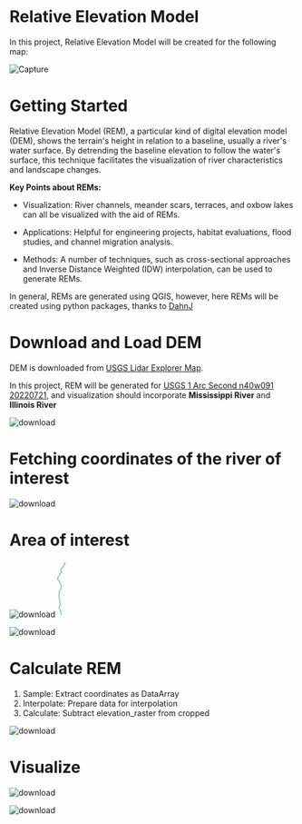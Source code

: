 
# Relative Elevation Model
In this project, Relative Elevation Model will be created for the following map:

![Capture](https://github.com/user-attachments/assets/2c61f9ac-686f-4c4b-9187-997795c281c1)


# **Getting Started**
Relative Elevation Model (REM), a particular kind of digital elevation model (DEM), shows the terrain's height in relation to a baseline, usually a river's water surface. By detrending the baseline elevation to follow the water's surface, this technique facilitates the visualization of river characteristics and landscape changes. 

**Key Points about REMs:** 

- Visualization: River channels, meander scars, terraces, and oxbow lakes can all be visualized with the aid of REMs. 

- Applications: Helpful for engineering projects, habitat evaluations, flood studies, and channel migration analysis. 

- Methods: A number of techniques, such as cross-sectional approaches and Inverse Distance Weighted (IDW) interpolation, can be used to generate REMs.

In general, REMs are generated using QGIS, however, here REMs will be created using python packages, thanks to [DahnJ](https://github.com/DahnJ)

# **Download and Load DEM**
DEM is downloaded from [USGS Lidar Explorer Map](https://apps.nationalmap.gov/lidar-explorer/#/).

In this project, REM will be generated for [USGS 1 Arc Second n40w091 20220721](https://www.sciencebase.gov/catalog/item/62da2f2fd34e2842e1ee190f), and visualization should incorporate **Mississippi River** and **Illinois River**

![download](https://github.com/user-attachments/assets/3d0dcf62-e3cc-40db-a193-382bc904eb0b)


# **Fetching coordinates of the river of interest**

![download](https://github.com/user-attachments/assets/f8836c01-5ff1-4c41-8d9f-80b3c88219a9)


# **Area of interest**

![download](https://github.com/user-attachments/assets/d6913e0e-9e55-4e1f-b63c-6dbf6a709132)<svg xmlns="http://www.w3.org/2000/svg" xmlns:xlink="http://www.w3.org/1999/xlink" width="100.0" height="100.0" viewBox="-90.68631037777911 38.95936666694937 0.23607099744543802 1.0821000000359788" preserveAspectRatio="xMinYMin meet"><g transform="matrix(1,0,0,-1,0,79.00083333393472)"><polyline fill="none" stroke="#66cc99" stroke-width="0.021642000000719575" points="-90.49031715811277,40.00138888920624 -90.4907245,40.0012946 -90.4925376,40.0008426 -90.4937285,40.0004563 -90.4992683,39.9988043 -90.5046756,39.9969632 -90.5100915,39.9941555 -90.5124089,39.9923143 -90.5136964,39.9905388 -90.5137822,39.988566 -90.5135486,39.9877801 -90.5129239,39.9860013 -90.5125806,39.9836337 -90.5121515,39.9801481 -90.5123231,39.9788327 -90.511894,39.9770568 -90.511379,39.9754783 -90.5106923,39.9732419 -90.5105207,39.9712029 -90.5107782,39.9692295 -90.5114648,39.967585 -90.5127523,39.9659404 -90.514898,39.9641643 -90.5168703,39.9627168 -90.5188462,39.9612697 -90.5203054,39.9598881 -90.5219361,39.9579802 -90.5230519,39.9558091 -90.5245111,39.9535721 -90.5253694,39.952322 -90.5267427,39.9508745 -90.5287495,39.9493199 -90.530605,39.9478477 -90.5319783,39.9462027 -90.5336707,39.9432918 -90.5343142,39.9414729 -90.5349286,39.9396935 -90.5355476,39.9375528 -90.5360896,39.9347983 -90.5365056,39.9338767 -90.5368192,39.9325277 -90.5369136,39.9312624 -90.5369136,39.9282348 -90.5368192,39.926999 -90.5367763,39.9241029 -90.5367763,39.9225231 -90.5369479,39.9212066 -90.5372483,39.9199559 -90.5380723,39.9182625 -90.5385444,39.9173079 -90.5392654,39.9160391 -90.5403897,39.9147405 -90.5417115,39.9135045 -90.5429647,39.9124693 -90.5444667,39.9112843 -90.5474708,39.9084204 -90.5496509,39.9059991 -90.552449,39.9030873 -90.5542943,39.9014411 -90.5556161,39.9006987 -90.5571611,39.899744 -90.5589292,39.8987085 -90.5729196,39.8923539 -90.5744559,39.8915127 -90.576473,39.889998 -90.5775974,39.8888965 -90.5784042,39.8871003 -90.5801294,39.8828704 -90.5809362,39.8802506 -90.5823095,39.8779782 -90.5846355,39.8755921 -90.5851848,39.8747836 -90.5859229,39.8731879 -90.5861387,39.8716421 -90.5863435,39.868295 -90.5861718,39.8668128 -90.5855474,39.8646783 -90.5846053,39.8617111 -90.5829639,39.8562731 -90.582062,39.85247 -90.5801165,39.8490434 -90.5780265,39.8465045 -90.5765009,39.8445621 -90.5739495,39.8419244 -90.5718896,39.839519 -90.570173,39.8375748 -90.568628,39.8360259 -90.5676753,39.8349203 -90.5664308,39.8331737 -90.5659158,39.8318555 -90.5658174,39.8303605 -90.5659106,39.8296231 -90.5664308,39.8280325 -90.5672487,39.8266462 -90.5680186,39.8255606 -90.5691795,39.8244879 -90.5727908,39.8224806 -90.5745074,39.8211951 -90.5759237,39.8198437 -90.5771682,39.8183604 -90.578799,39.8157893 -90.5797345,39.8143537 -90.5812967,39.8117083 -90.5838115,39.8084858 -90.586739,39.804825 -90.5911157,39.800626 -90.593826,39.798412 -90.5962183,39.796676 -90.5974672,39.7946251 -90.5987546,39.7911298 -90.6005099,39.7866647 -90.6020291,39.7845014 -90.6045321,39.781071 -90.6059644,39.7783341 -90.6069085,39.7764212 -90.6072519,39.7749039 -90.6072519,39.7735186 -90.6065652,39.7716055 -90.6061361,39.7695605 -90.6065652,39.7676473 -90.6072519,39.7654701 -90.6082818,39.7634248 -90.6098457,39.7606812 -90.6134264,39.7558312 -90.6207925,39.7413842 -90.6244073,39.736664 -90.630341,39.727957 -90.6334443,39.724731 -90.6396168,39.7193801 -90.6419698,39.7161799 -90.6458916,39.7061848 -90.6462326,39.7018295 -90.6456043,39.6963211 -90.6441816,39.6917938 -90.6394553,39.6845383 -90.6351863,39.6760137 -90.6313239,39.6678217 -90.6284057,39.6617431 -90.6256591,39.6570516 -90.6205951,39.6534172 -90.6163035,39.6504434 -90.6137286,39.6468747 -90.6096946,39.6425788 -90.6088647,39.6398819 -90.608157,39.6383392 -90.607463,39.6368945 -90.6073626,39.6333051 -90.6072124,39.6306775 -90.606433,39.627574 -90.6047164,39.6194423 -90.5987941,39.6067471 -90.5936442,39.5994066 -90.5895243,39.5896841 -90.5853186,39.5800927 -90.5798255,39.5672578 -90.5772935,39.5612035 -90.5744181,39.5501025 -90.575019,39.5440963 -90.5773364,39.537411 -90.5810271,39.5320492 -90.5824004,39.5270179 -90.5809088,39.5215329 -90.580083,39.5186758 -90.5811988,39.5124516 -90.5864344,39.5037766 -90.5897818,39.4951668 -90.5918418,39.4877482 -90.5975924,39.4778777 -90.600854,39.47271 -90.6067918,39.465005 -90.607575,39.463862 -90.6093882,39.4602091 -90.6105147,39.4574673 -90.6106649,39.4566141 -90.6109009,39.4538141 -90.6108795,39.4528697 -90.6108902,39.451569 -90.6106387,39.4442807 -90.6128703,39.4368567 -90.6166468,39.4277745 -90.6168185,39.4217412 -90.6163894,39.4157073 -90.6153594,39.4079487 -90.6141578,39.4017146 -90.6137052,39.3959759 -90.6136428,39.3951852 -90.6159447,39.3878093 -90.6167385,39.3848523 -90.618106,39.3797584 -90.6198815,39.3757337 -90.6212583,39.3726127 -90.6221623,39.3661149 -90.6222157,39.3630191 -90.621625,39.3599188 -90.6180201,39.346977 -90.6167327,39.3392107 -90.6148444,39.3309789 -90.6134711,39.3254683 -90.6122695,39.3166372 -90.6113899,39.3114545 -90.6100596,39.3075031 -90.6067551,39.3007287 -90.6063903,39.300214 -90.6058505,39.2993353 -90.6035364,39.2957139 -90.6022919,39.2924923 -90.6023348,39.2874105 -90.6040085,39.2841885 -90.6060038,39.2809694 -90.6068621,39.2744583 -90.6085788,39.2677472 -90.6095229,39.2628962 -90.6095229,39.2598392 -90.6087504,39.2557187 -90.605918,39.2512657 -90.6036006,39.2484076 -90.6010257,39.2471447 -90.6001674,39.2463471 -90.5984507,39.2445524 -90.5979358,39.2424252 -90.5972491,39.2398327 -90.5962191,39.2307913 -90.5945025,39.2250734 -90.5926627,39.220121 -90.5925754,39.2150747 -90.5926139,39.2128989 -90.5927234,39.2085332 -90.5923571,39.2034792 -90.59157,39.2003516 -90.5914985,39.1976076 -90.5923568,39.1952129 -90.5940734,39.1919534 -90.59682,39.1884277 -90.5980216,39.1851679 -90.5987941,39.181908 -90.6005965,39.1797124 -90.6025902,39.1781297 -90.6077205,39.1740568 -90.6107245,39.1701975 -90.6133853,39.1644746 -90.6147607,39.1603291 -90.6152736,39.1545583 -90.6157885,39.1462382 -90.6141578,39.1409128 -90.612527,39.1342555 -90.6103812,39.1301943 -90.6061755,39.1250674 -90.6036228,39.1185802 -90.6035148,39.1114162 -90.6024848,39.1063546 -90.5986224,39.100027 -90.5948459,39.0929662 -90.5911551,39.0847054 -90.589181,39.0762438 -90.5852328,39.071846 -90.5824862,39.0683142 -90.5809413,39.064649 -90.5820571,39.0603171 -90.5845462,39.0583177 -90.5894385,39.054652 -90.590211,39.0508528 -90.5890952,39.0477866 -90.585662,39.0438536 -90.5799971,39.0395205 -90.5767356,39.0356538 -90.5747615,39.0302534 -90.5746756,39.0250526 -90.5756198,39.0181176 -90.5767356,39.012249 -90.5761348,39.0071802 -90.573474,38.99991 -90.57330389961396,38.99944444472848" opacity="0.8" /></g></svg>

![download](https://github.com/user-attachments/assets/c2f2083f-3999-48d0-8dbe-033a7e940215)


# **Calculate REM**
1. Sample: Extract coordinates as DataArray
2. Interpolate: Prepare data for interpolation
3. Calculate: Subtract elevation_raster from cropped

![download](https://github.com/user-attachments/assets/e43f68fc-1544-44e0-8727-62e41750e5b3)

# **Visualize**

![download](https://github.com/user-attachments/assets/80fd71e2-5680-494d-bc0d-65df4205e575)

![download](https://github.com/user-attachments/assets/356534b0-8a20-4c60-a0bc-63cf569f0fe3)

